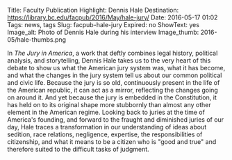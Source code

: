 Title: Faculty Publication Highlight: Dennis Hale 
Destination: https://library.bc.edu/facpub/2016/May/hale-jury/
Date: 2016-05-17 01:02
Tags: news, tags 
Slug: facpub-hale-jury 
Expired: no
ShowText: yes
Image_alt: Photo of Dennis Hale during his interview
Image_thumb: 2016-05/hale-thumbs.png

In <em>The Jury in America</em>, a work that deftly combines legal history, political analysis, and storytelling, Dennis Hale takes us to the very heart of this debate to show us what the American jury system was, what it has become, and what the changes in the jury system tell us about our common political and civic life. Because the jury is so old, continuously present in the life of the American republic, it can act as a mirror, reflecting the changes going on around it. And yet because the jury is embedded in the Constitution, it has held on to its original shape more stubbornly than almost any other element in the American regime. Looking back to juries at the time of America's founding, and forward to the fraught and diminished juries of our day, Hale traces a transformation in our understanding of ideas about sedition, race relations, negligence, expertise, the responsibilities of citizenship, and what it means to be a citizen who is "good and true" and therefore suited to the difficult tasks of judgment. 

<!-- USEFUL CUT AND PASTE STUFF.

<img src="/theme/img/news/201X-XX/XXXX.png" alt="words" class="float_left">

<img src="/theme/img/news/201X-XX/XXXX.png" alt="words" class="float_right">

<a href="#" target="_blank">

-->